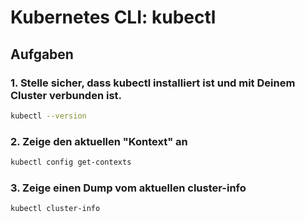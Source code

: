 # Kubernetes CLI: kubectl

## Aufgaben

### 1. Stelle sicher, dass kubectl installiert ist und mit Deinem Cluster verbunden ist.

```sh
kubectl --version
```

### 2. Zeige den aktuellen "Kontext" an

```sh
kubectl config get-contexts
```

### 3. Zeige einen Dump vom aktuellen cluster-info

```sh
kubectl cluster-info
```